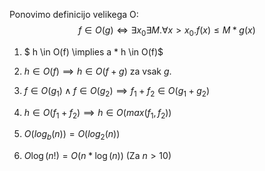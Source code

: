 Ponovimo definicijo velikega O:
$$
f \in O(g) \iff \exists x_0 \exists M. \forall x > x_0. f(x) \leq M * g(x)
$$

1. $ h \in O(f) \implies a * h \in O(f)$

2. $h \in O(f) \implies h \in O(f + g)$ za vsak $g$.

3. $f \in O(g_1) \land f \in O(g_2) \implies f_1 + f_2 \in O(g_1 + g_2)$

4. $h \in O(f_1 + f_2) \implies h \in O(max(f_1, f_2))$

5. $O(log_b(n)) = O(log_2(n))$

6. $O\log(n!) = O(n * \log(n))$ (Za $n > 10$)
